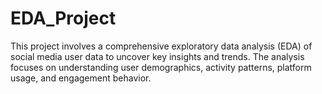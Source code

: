 # EDA_Project
This project involves a comprehensive exploratory data analysis (EDA) of social media user data to uncover key insights and trends. The analysis focuses on understanding user demographics, activity patterns, platform usage, and engagement behavior.
